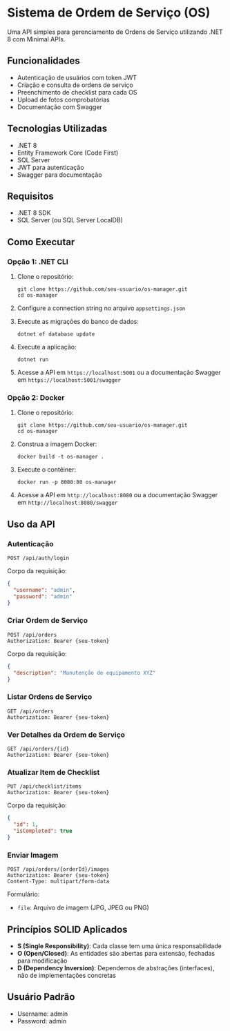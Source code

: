 ﻿# Sistema de Ordem de Serviço (OS)

Uma API simples para gerenciamento de Ordens de Serviço utilizando .NET 8 com Minimal APIs.

## Funcionalidades

- Autenticação de usuários com token JWT
- Criação e consulta de ordens de serviço
- Preenchimento de checklist para cada OS
- Upload de fotos comprobatórias
- Documentação com Swagger

## Tecnologias Utilizadas

- .NET 8
- Entity Framework Core (Code First)
- SQL Server
- JWT para autenticação
- Swagger para documentação

## Requisitos

- .NET 8 SDK
- SQL Server (ou SQL Server LocalDB)

## Como Executar

### Opção 1: .NET CLI

1. Clone o repositório:
   ```
   git clone https://github.com/seu-usuario/os-manager.git
   cd os-manager
   ```

2. Configure a connection string no arquivo `appsettings.json`

3. Execute as migrações do banco de dados:
   ```
   dotnet ef database update
   ```

4. Execute a aplicação:
   ```
   dotnet run
   ```

5. Acesse a API em `https://localhost:5001` ou a documentação Swagger em `https://localhost:5001/swagger`

### Opção 2: Docker

1. Clone o repositório:
   ```
   git clone https://github.com/seu-usuario/os-manager.git
   cd os-manager
   ```

2. Construa a imagem Docker:
   ```
   docker build -t os-manager .
   ```

3. Execute o contêiner:
   ```
   docker run -p 8080:80 os-manager
   ```

4. Acesse a API em `http://localhost:8080` ou a documentação Swagger em `http://localhost:8080/swagger`

## Uso da API

### Autenticação

```
POST /api/auth/login
```
Corpo da requisição:
```json
{
  "username": "admin",
  "password": "admin"
}
```

### Criar Ordem de Serviço

```
POST /api/orders
Authorization: Bearer {seu-token}
```
Corpo da requisição:
```json
{
  "description": "Manutenção de equipamento XYZ"
}
```

### Listar Ordens de Serviço

```
GET /api/orders
Authorization: Bearer {seu-token}
```

### Ver Detalhes da Ordem de Serviço

```
GET /api/orders/{id}
Authorization: Bearer {seu-token}
```

### Atualizar Item de Checklist

```
PUT /api/checklist/items
Authorization: Bearer {seu-token}
```
Corpo da requisição:
```json
{
  "id": 1,
  "isCompleted": true
}
```

### Enviar Imagem

```
POST /api/orders/{orderId}/images
Authorization: Bearer {seu-token}
Content-Type: multipart/form-data
```
Formulário:
- `file`: Arquivo de imagem (JPG, JPEG ou PNG)

## Princípios SOLID Aplicados

- **S (Single Responsibility)**: Cada classe tem uma única responsabilidade
- **O (Open/Closed)**: As entidades são abertas para extensão, fechadas para modificação
- **D (Dependency Inversion)**: Dependemos de abstrações (interfaces), não de implementações concretas

## Usuário Padrão

- Username: admin
- Password: admin